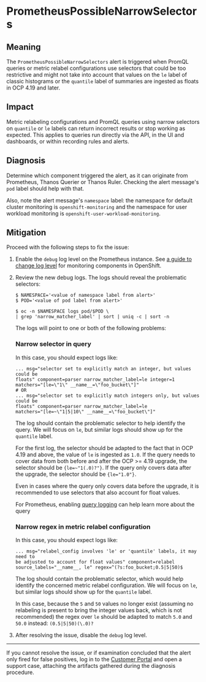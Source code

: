 # PrometheusPossibleNarrowSelectors

## Meaning

The `PrometheusPossibleNarrowSelectors` alert is triggered when PromQL queries
or metric relabel configurations use selectors that could be too restrictive
and might not take into account that values on the `le` label of classic
histograms or the `quantile` label of summaries are ingested as floats in OCP
4.19 and later.

## Impact

Metric relabeling configurations and PromQL queries using narrow selectors
on `quantile` or `le` labels can return incorrect results or stop working as
expected. This applies to queries run directly via the API, in the UI and
dashboards, or within recording rules and alerts.

## Diagnosis

Determine which component triggered the alert, as it can originate from
Prometheus, Thanos Querier or Thanos Ruler. Checking the alert message's
`pod` label should help with that.

Also, note the alert message's `namespace` label: the namespace for
default cluster monitoring is `openshift-monitoring` and the namespace for
user workload monitoring is `openshift-user-workload-monitoring`.

## Mitigation

Proceed with the following steps to fix the issue:

1. Enable the `debug` log level on the Prometheus instance. See
[a guide to change log level] for monitoring components in OpenShift.
2. Review the new debug logs. The logs should reveal the problematic
selectors:

   ```shell
   $ NAMESPACE='<value of namespace label from alert>'
   $ POD='<value of pod label from alert>'

   $ oc -n $NAMESPACE logs pod/$POD \ 
   | grep 'narrow_matcher_label' | sort | uniq -c | sort -n
   ```

    The logs will point to one or both of the following problems:

   ### Narrow selector in query

    In this case, you should expect logs like:

    ```text
    ... msg="selector set to explicitly match an integer, but values could be
    floats" component=parser narrow_matcher_label=le integer=1
    matchers="[le=\"1\" __name__=\"foo_bucket\"]"
    # OR
    ... msg="selector set to explicitly match integers only, but values could be
    floats" component=parser narrow_matcher_label=le
    matchers="[le=~\"1|5|10\" __name__=\"foo_bucket\"]"
    ```

    The log should contain the problematic selector to help identify the
    query. We will focus on `le`, but similar logs should show up
    for the `quantile` label.

    For the first log, the selector should be adapted to the fact that in OCP
    4.19 and above, the value of `le` is ingested as `1.0`. If the query needs
    to cover data from both before and after the OCP >= 4.19 upgrade, the
    selector should be `{le=~"1(.0)?"}`. If the query only covers data after
    the upgrade, the selector should be `{le="1.0"}`.

    Even in cases where the query only covers data before the upgrade, it is
    recommended to use selectors that also account for float values.

    For Prometheus, enabling [query logging] can help learn more about the query

   ### Narrow regex in metric relabel configuration

    In this case, you should expect logs like:

    ```text
    ... msg="relabel_config involves 'le' or 'quantile' labels, it may need to
    be adjusted to account for float values" component=relabel
    source_labels="__name__, le" regex=^(?s:foo_bucket;0.5|5|50)$
    ```

    The log should contain the problematic selector, which would help identify
    the concerned metric relabel configuration. We will focus on `le`, but
    similar logs should show up for the `quantile` label.

    In this case, because the `5` and `50` values no longer exist (assuming
    no relabeling is present to bring the integer values back, which is not
    recommended) the regex over `le` should be adapted to match `5.0` and
    `50.0` instead: `(0.5|5|50)(\.0)?`

3. After resolving the issue, disable the `debug` log level.

---

If you cannot resolve the issue, or if examination concluded that the alert
only fired for false positives, log in to the
[Customer Portal](https://access.redhat.com) and open a support case,
attaching the artifacts gathered during the diagnosis procedure.

[a guide to change log level]: https://docs.redhat.com/en/documentation/openshift_container_platform/latest/html/monitoring/configuring-core-platform-monitoring#setting-log-levels-for-monitoring-components_storing-and-recording-data

[query logging]: https://docs.redhat.com/en/documentation/openshift_container_platform/latest/html/monitoring/configuring-core-platform-monitoring#setting-query-log-file-for-prometheus_storing-and-recording-data
